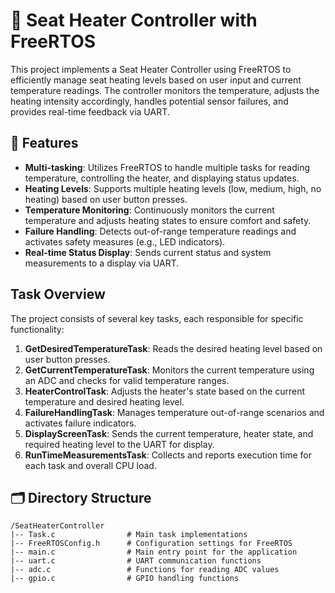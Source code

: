 # 🚗 Seat Heater Controller with FreeRTOS

This project implements a Seat Heater Controller using FreeRTOS to efficiently manage seat heating levels based on user input and current temperature readings. The controller monitors the temperature, adjusts the heating intensity accordingly, handles potential sensor failures, and provides real-time feedback via UART.

## 🌟 Features

- **Multi-tasking**: Utilizes FreeRTOS to handle multiple tasks for reading temperature, controlling the heater, and displaying status updates.
- **Heating Levels**: Supports multiple heating levels (low, medium, high, no heating) based on user button presses.
- **Temperature Monitoring**: Continuously monitors the current temperature and adjusts heating states to ensure comfort and safety.
- **Failure Handling**: Detects out-of-range temperature readings and activates safety measures (e.g., LED indicators).
- **Real-time Status Display**: Sends current status and system measurements to a display via UART.

## Task Overview

The project consists of several key tasks, each responsible for specific functionality:

1. **GetDesiredTemperatureTask**: Reads the desired heating level based on user button presses.
2. **GetCurrentTemperatureTask**: Monitors the current temperature using an ADC and checks for valid temperature ranges.
3. **HeaterControlTask**: Adjusts the heater's state based on the current temperature and desired heating level.
4. **FailureHandlingTask**: Manages temperature out-of-range scenarios and activates failure indicators.
5. **DisplayScreenTask**: Sends the current temperature, heater state, and required heating level to the UART for display.
6. **RunTimeMeasurementsTask**: Collects and reports execution time for each task and overall CPU load.
## 🗂️ Directory Structure

```plaintext
/SeatHeaterController
|-- Task.c                # Main task implementations
|-- FreeRTOSConfig.h      # Configuration settings for FreeRTOS
|-- main.c                # Main entry point for the application
|-- uart.c                # UART communication functions
|-- adc.c                 # Functions for reading ADC values
|-- gpio.c                # GPIO handling functions
